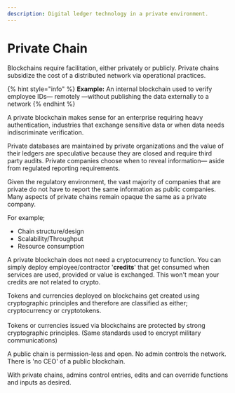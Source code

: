 ```yaml
---
description: Digital ledger technology in a private environment.
---
```


# Private Chain

Blockchains require facilitation, either privately or publicly. Private chains subsidize the cost of a distributed network via operational practices.&#x20;

{% hint style="info" %}
**Example:** An internal blockchain used to verify employee IDs— remotely —without publishing the data externally to a network
{% endhint %}

A private blockchain makes sense for an enterprise requiring heavy authentication, industries that exchange sensitive data or when data needs indiscriminate verification.

Private databases are maintained by private organizations and the value of their ledgers are speculative because they are closed and require third party audits. Private companies choose when to reveal information— aside from regulated reporting requirements.&#x20;

Given the regulatory environment, the vast majority of companies that are private do not have to report the same information as public companies. Many aspects of private chains remain opaque the same as a private company.

For example;&#x20;

* Chain structure/design
* Scalability/Throughput
* Resource consumption

A private blockchain does not need a cryptocurrency to function. You can simply deploy employee/contractor '**credits**' that get consumed when services are used, provided or value is exchanged.  This won't mean your credits are not related to crypto.&#x20;

Tokens and currencies deployed on blockchains get created using cryptographic principles and therefore are classified as either; cryptocurrency or cryptotokens.\
\
Tokens or currencies issued via blockchains are protected by strong cryptographic principles. (Same standards used to encrypt military communications)&#x20;

A public chain is permission-less and open. No admin controls the network. There is 'no CEO' of a public blockchain.

With private chains, admins control entries, edits and can override functions and inputs as desired.
